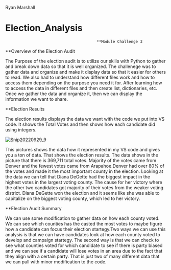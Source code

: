 Ryan Marshall
# Election_Analysis
                                    
                                            **Module Challenge 3
                                            
  **Overview of the Election Audit
  
   The Purpose of the election audit is to utilize our skills with Python to gather and break down data so that it is well organized. The challenege was to gather data and organize and make it display data so that it easier for others to read. We also had to understand how different files work and how to access them depending on the purpose you need it for. After learning how to access the data in different files and then create list, dictionaries, etc. Once we gather the data and organize it, then we can display the information we want to share.
    
**Election Results

  The election results displays the data we want with the code we put into VS code. It shows the Total Votes and then shows how each candidate did using integers.
    
![Snip20220929_9](https://user-images.githubusercontent.com/112818881/193157720-15819efc-f4ba-48df-8712-f6c7c8ea9324.png)

This pictures shows the data how it represented in my VS code and gives you a ton of data. That shows the election results. The data shows in the picture that there is 369,711 total votes. Majority of the votes came from Denver and the fewest votes came from Arapahoe.Denver had over 80% of the votes and made it the most important county in the election. Looking at the data we can tell that Diana DeGette had the biggest impact in the highest votes in the largest voting county. The cause for her victory where the other two candidates got majority of their votes from the weaker voting district. Diana DeGette won the election and it seems like she was able to capitalize on the biggest voting county, which led to her victory. 

**Election Audit Summary

  We can use some modification to gather data on how each county voted. We can see which counties has the casted the most votes to maybe figure how a candidate can focus their election startegy.Two ways we can use this analysis is that we can have candidates look at how each county voted to develop and campaign startegy. The second way is that we can check to see what counties voted for which candidate to see if there is party biased and we can see if a candidate will lose votes in an area due to the fact that they align with a certain party. That is just two of many different data that we can pull with minor modification to the code.
